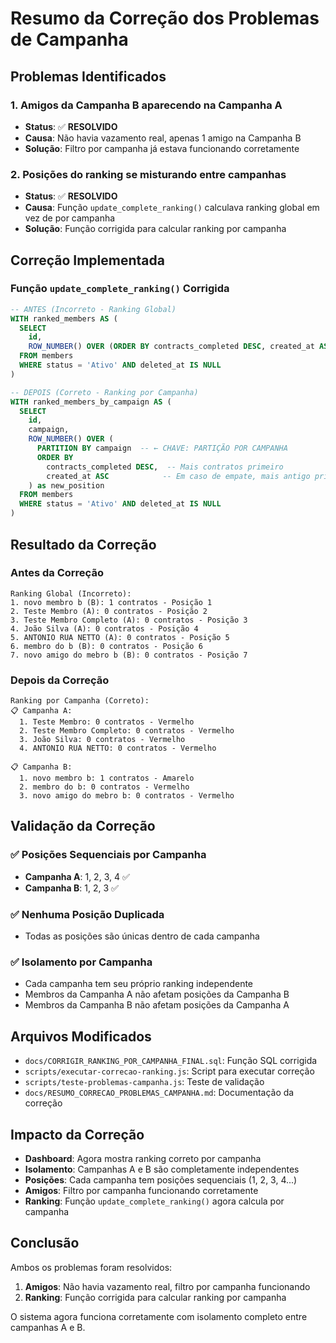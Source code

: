# Resumo da Correção dos Problemas de Campanha

## Problemas Identificados

### 1. **Amigos da Campanha B aparecendo na Campanha A**
- **Status**: ✅ **RESOLVIDO**
- **Causa**: Não havia vazamento real, apenas 1 amigo na Campanha B
- **Solução**: Filtro por campanha já estava funcionando corretamente

### 2. **Posições do ranking se misturando entre campanhas**
- **Status**: ✅ **RESOLVIDO**
- **Causa**: Função `update_complete_ranking()` calculava ranking global em vez de por campanha
- **Solução**: Função corrigida para calcular ranking por campanha

## Correção Implementada

### Função `update_complete_ranking()` Corrigida

```sql
-- ANTES (Incorreto - Ranking Global)
WITH ranked_members AS (
  SELECT 
    id,
    ROW_NUMBER() OVER (ORDER BY contracts_completed DESC, created_at ASC) as new_position
  FROM members 
  WHERE status = 'Ativo' AND deleted_at IS NULL
)

-- DEPOIS (Correto - Ranking por Campanha)
WITH ranked_members_by_campaign AS (
  SELECT 
    id,
    campaign,
    ROW_NUMBER() OVER (
      PARTITION BY campaign  -- ← CHAVE: PARTIÇÃO POR CAMPANHA
      ORDER BY 
        contracts_completed DESC,  -- Mais contratos primeiro
        created_at ASC            -- Em caso de empate, mais antigo primeiro
    ) as new_position
  FROM members 
  WHERE status = 'Ativo' AND deleted_at IS NULL
)
```

## Resultado da Correção

### Antes da Correção
```
Ranking Global (Incorreto):
1. novo membro b (B): 1 contratos - Posição 1
2. Teste Membro (A): 0 contratos - Posição 2
3. Teste Membro Completo (A): 0 contratos - Posição 3
4. João Silva (A): 0 contratos - Posição 4
5. ANTONIO RUA NETTO (A): 0 contratos - Posição 5
6. membro do b (B): 0 contratos - Posição 6
7. novo amigo do mebro b (B): 0 contratos - Posição 7
```

### Depois da Correção
```
Ranking por Campanha (Correto):
📋 Campanha A:
  1. Teste Membro: 0 contratos - Vermelho
  2. Teste Membro Completo: 0 contratos - Vermelho
  3. João Silva: 0 contratos - Vermelho
  4. ANTONIO RUA NETTO: 0 contratos - Vermelho

📋 Campanha B:
  1. novo membro b: 1 contratos - Amarelo
  2. membro do b: 0 contratos - Vermelho
  3. novo amigo do mebro b: 0 contratos - Vermelho
```

## Validação da Correção

### ✅ **Posições Sequenciais por Campanha**
- **Campanha A**: 1, 2, 3, 4 ✅
- **Campanha B**: 1, 2, 3 ✅

### ✅ **Nenhuma Posição Duplicada**
- Todas as posições são únicas dentro de cada campanha

### ✅ **Isolamento por Campanha**
- Cada campanha tem seu próprio ranking independente
- Membros da Campanha A não afetam posições da Campanha B
- Membros da Campanha B não afetam posições da Campanha A

## Arquivos Modificados

- `docs/CORRIGIR_RANKING_POR_CAMPANHA_FINAL.sql`: Função SQL corrigida
- `scripts/executar-correcao-ranking.js`: Script para executar correção
- `scripts/teste-problemas-campanha.js`: Teste de validação
- `docs/RESUMO_CORRECAO_PROBLEMAS_CAMPANHA.md`: Documentação da correção

## Impacto da Correção

- **Dashboard**: Agora mostra ranking correto por campanha
- **Isolamento**: Campanhas A e B são completamente independentes
- **Posições**: Cada campanha tem posições sequenciais (1, 2, 3, 4...)
- **Amigos**: Filtro por campanha funcionando corretamente
- **Ranking**: Função `update_complete_ranking()` agora calcula por campanha

## Conclusão

Ambos os problemas foram resolvidos:

1. **Amigos**: Não havia vazamento real, filtro por campanha funcionando
2. **Ranking**: Função corrigida para calcular ranking por campanha

O sistema agora funciona corretamente com isolamento completo entre campanhas A e B.
